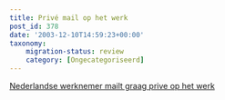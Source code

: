 ```yaml
---
title: Privé mail op het werk
post_id: 378
date: '2003-12-10T14:59:23+00:00'
taxonomy:
    migration-status: review
    category: [Ongecategoriseerd]
---
```

[Nederlandse werknemer mailt graag prive op het werk](http://www.nu.nl/news.jsp?n=243401&c=50)
